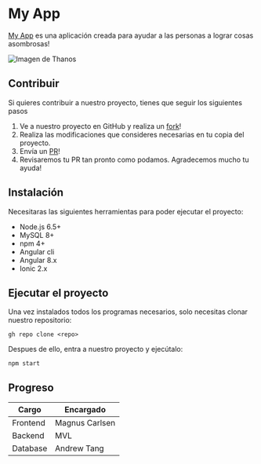# My App

[My App](https://angular.io/) es una aplicación creada para ayudar a las personas a lograr cosas asombrosas!

![Imagen de Thanos](https://preview.redd.it/sk9nb6lgccq31.gif?format=png8&s=4314adede1e763a54cb4b435e3d246da0460d3ae)

## Contribuir

Si quieres contribuir a nuestro proyecto, tienes que seguir los siguientes pasos

1. Ve a nuestro proyecto en GitHub y realiza un [fork](https://docs.github.com/es/get-started/quickstart/fork-a-repo)!
2. Realiza las modificaciones que consideres necesarias en tu copia del proyecto.
3. Envía un [PR](https://docs.github.com/es/github/collaborating-with-pull-requests/proposing-changes-to-your-work-with-pull-requests/about-pull-requests)!
4. Revisaremos tu PR tan pronto como podamos. Agradecemos mucho tu ayuda!

## Instalación

Necesitaras las siguientes herramientas para poder ejecutar el proyecto:

- Node.js 6.5+
- MySQL 8+
- npm 4+
- Angular cli
- Angular 8.x
- Ionic 2.x

## Ejecutar el proyecto

Una vez instalados todos los programas necesarios, solo necesitas clonar nuestro repositorio:

`gh repo clone <repo>`

Despues de ello, entra a nuestro proyecto y ejecútalo:

`npm start`

## Progreso

| Cargo | Encargado |
| ------------- | ------------- |
| Frontend  | Magnus Carlsen  |
| Backend | MVL  |
| Database | Andrew Tang  |